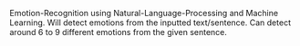 Emotion-Recognition using Natural-Language-Processing and Machine Learning.
Will detect emotions from the inputted text/sentence.
Can detect around 6 to 9 different emotions from the given sentence.
